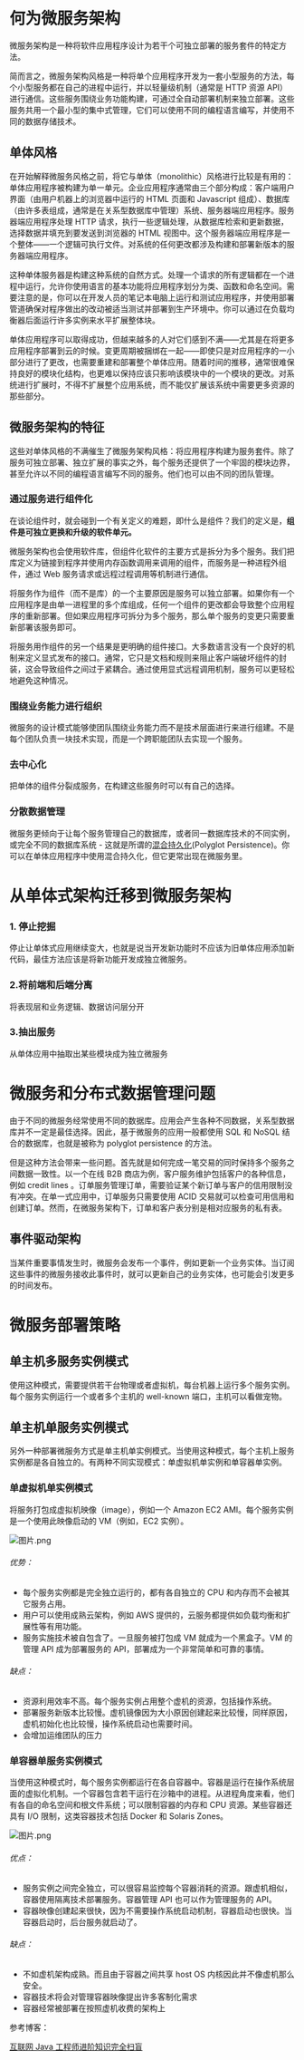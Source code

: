 # 何为微服务架构
微服务架构是一种将软件应用程序设计为若干个可独立部署的服务套件的特定方法。

简而言之，微服务架构风格是一种将单个应用程序开发为一套小型服务的方法，每个小型服务都在自己的进程中运行，并以轻量级机制（通常是 HTTP 资源 API）进行通信。这些服务围绕业务功能构建，可通过全自动部署机制来独立部署。这些服务共用一个最小型的集中式管理，它们可以使用不同的编程语言编写，并使用不同的数据存储技术。

## 单体风格
在开始解释微服务风格之前，将它与单体（monolithic）风格进行比较是有用的：单体应用程序被构建为单一单元。企业应用程序通常由三个部分构成：客户端用户界面（由用户机器上的浏览器中运行的 HTML 页面和 Javascript 组成）、数据库（由许多表组成，通常是在关系型数据库中管理）系统、服务器端应用程序。服务器端应用程序处理 HTTP 请求，执行一些逻辑处理，从数据库检索和更新数据，选择数据并填充到要发送到浏览器的 HTML 视图中。这个服务器端应用程序是一个整体——一个逻辑可执行文件。对系统的任何更改都涉及构建和部署新版本的服务器端应用程序。

这种单体服务器是构建这种系统的自然方式。处理一个请求的所有逻辑都在一个进程中运行，允许你使用语言的基本功能将应用程序划分为类、函数和命名空间。需要注意的是，你可以在开发人员的笔记本电脑上运行和测试应用程序，并使用部署管道确保对程序做出的改动被适当测试并部署到生产环境中。你可以通过在负载均衡器后面运行许多实例来水平扩展整体块。

单体应用程序可以取得成功，但越来越多的人对它们感到不满——尤其是在将更多应用程序部署到云的时候。变更周期被捆绑在一起——即使只是对应用程序的一小部分进行了更改，也需要重建和部署整个单体应用。随着时间的推移，通常很难保持良好的模块化结构，也更难以保持应该只影响该模块中的一个模块的更改。对系统进行扩展时，不得不扩展整个应用系统，而不能仅扩展该系统中需要更多资源的那些部分。


## 微服务架构的特征

这些对单体风格的不满催生了微服务架构风格：将应用程序构建为服务套件。除了服务可独立部署、独立扩展的事实之外，每个服务还提供了一个牢固的模块边界，甚至允许以不同的编程语言编写不同的服务。他们也可以由不同的团队管理。

### 通过服务进行组件化

在谈论组件时，就会碰到一个有关定义的难题，即什么是组件？我们的定义是，**组件是可独立更换和升级的软件单元。**

微服务架构也会使用软件库，但组件化软件的主要方式是拆分为多个服务。我们把库定义为链接到程序并使用内存函数调用来调用的组件，而服务是一种进程外组件，通过 Web 服务请求或远程过程调用等机制进行通信。

将服务作为组件（而不是库）的一个主要原因是服务可以独立部署。如果你有一个应用程序是由单一进程里的多个库组成，任何一个组件的更改都会导致整个应用程序的重新部署。但如果应用程序可拆分为多个服务，那么单个服务的变更只需要重新部署该服务即可。

将服务用作组件的另一个结果是更明确的组件接口。大多数语言没有一个良好的机制来定义显式发布的接口。通常，它只是文档和规则来阻止客户端破坏组件的封装，这会导致组件之间过于紧耦合。通过使用显式远程调用机制，服务可以更轻松地避免这种情况。

### 围绕业务能力进行组织
微服务的设计模式能够使团队围绕业务能力而不是技术层面进行来进行组建。不是每个团队负责一块技术实现，而是一个跨职能团队去实现一个服务。

### 去中心化
把单体的组件分裂成服务，在构建这些服务时可以有自己的选择。

### 分散数据管理
微服务更倾向于让每个服务管理自己的数据库，或者同一数据库技术的不同实例，或完全不同的数据库系统 - 这就是所谓的[混合持久化](https://martinfowler.com/bliki/PolyglotPersistence.html)(Polyglot Persistence)。你可以在单体应用程序中使用混合持久化，但它更常出现在微服务里。

# 从单体式架构迁移到微服务架构
### 1. 停止挖掘
停止让单体式应用继续变大，也就是说当开发新功能时不应该为旧单体应用添加新代码，最佳方法应该是将新功能开发成独立微服务。

### 2.将前端和后端分离
将表现层和业务逻辑、数据访问层分开

### 3.抽出服务
从单体应用中抽取出某些模块成为独立微服务

# 微服务和分布式数据管理问题
由于不同的微服务经常使用不同的数据库。应用会产生各种不同数据，关系型数据库并不一定是最佳选择。因此，基于微服务的应用一般都使用 SQL 和 NoSQL 结合的数据库，也就是被称为 polyglot persistence 的方法。

但是这种方法会带来一些问题。首先就是如何完成一笔交易的同时保持多个服务之间数据一致性。以一个在线 B2B 商店为例，客户服务维护包括客户的各种信息，例如 credit lines 。订单服务管理订单，需要验证某个新订单与客户的信用限制没有冲突。在单一式应用中，订单服务只需要使用 ACID 交易就可以检查可用信用和创建订单。然而，在微服务架构下，订单和客户表分别是相对应服务的私有表。

## 事件驱动架构
当某件重要事情发生时，微服务会发布一个事件，例如更新一个业务实体。当订阅这些事件的微服务接收此事件时，就可以更新自己的业务实体，也可能会引发更多的时间发布。

# 微服务部署策略
## 单主机多服务实例模式
使用这种模式，需要提供若干台物理或者虚拟机，每台机器上运行多个服务实例。每个服务实例运行一个或者多个主机的 well-known 端口，主机可以看做宠物。

## 单主机单服务实例模式

另外一种部署微服务方式是单主机单实例模式。当使用这种模式，每个主机上服务实例都是各自独立的。有两种不同实现模式：单虚拟机单实例和单容器单实例。

### 单虚拟机单实例模式
将服务打包成虚拟机映像（image），例如一个 Amazon EC2 AMI。每个服务实例是一个使用此映像启动的 VM（例如，EC2 实例）。

![图片.png](https://upload-images.jianshu.io/upload_images/21824483-47bbbad062c00629.png?imageMogr2/auto-orient/strip%7CimageView2/2/w/1240)

###### 优势：
- 每个服务实例都是完全独立运行的，都有各自独立的 CPU 和内存而不会被其它服务占用。
- 用户可以使用成熟云架构，例如 AWS 提供的，云服务都提供如负载均衡和扩展性等有用功能。
- 服务实施技术被自包含了。一旦服务被打包成 VM 就成为一个黑盒子。VM 的管理 API 成为部署服务的 API，部署成为一个非常简单和可靠的事情。

###### 缺点：
- 资源利用效率不高。每个服务实例占用整个虚机的资源，包括操作系统。
- 部署服务新版本比较慢。虚机镜像因为大小原因创建起来比较慢，同样原因，虚机初始化也比较慢，操作系统启动也需要时间。
- 会增加运维团队的压力

### 单容器单服务实例模式

当使用这种模式时，每个服务实例都运行在各自容器中。容器是运行在操作系统层面的虚拟化机制。一个容器包含若干运行在沙箱中的进程。从进程角度来看，他们有各自的命名空间和根文件系统；可以限制容器的内存和 CPU 资源。某些容器还具有 I/O 限制，这类容器技术包括 Docker 和 Solaris Zones。

![图片.png](https://upload-images.jianshu.io/upload_images/21824483-8e56fb3d7b7ad1c9.png?imageMogr2/auto-orient/strip%7CimageView2/2/w/1240)

###### 优点：
- 服务实例之间完全独立，可以很容易监控每个容器消耗的资源。跟虚机相似，容器使用隔离技术部署服务。容器管理 API 也可以作为管理服务的 API。
- 容器映像创建起来很快，因为不需要操作系统启动机制，容器启动也很快。当容器启动时，后台服务就启动了。
###### 缺点：
- 不如虚机架构成熟。而且由于容器之间共享 host OS 内核因此并不像虚机那么安全。
- 容器技术将会对管理容器映像提出许多客制化需求
- 容器经常被部署在按照虚机收费的架构上

参考博客：

[互联网 Java 工程师进阶知识完全扫盲](https://github.com/doocs/advanced-java)



